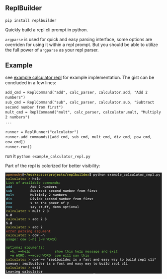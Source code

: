 ## ReplBuilder

`pip install replbuilder`

Quickly build a repl cli prompt in python.

`argparse` is used for quick and easy parsing interface, some options are overriden for using it within a repl prompt. But you should be able to utilize the full power of `argparse` as your repl parser.

## Example

see [example calculator repl](example_calculator_repl.py) for example implementation. The gist can be concluded in a few lines:

```
add_cmd = ReplCommand("add", calc_parser, calculator.add, "Add 2 numbers")
sub_cmd = ReplCommand("sub", calc_parser, calculator.sub, "Subtract second number from first")
mult_cmd = ReplCommand("mult", calc_parser, calculator.mult, "Multiply 2 numbers")
...

runner = ReplRunner("calculator")
runner.add_commands([add_cmd, sub_cmd, mult_cmd, div_cmd, pow_cmd, cow_cmd])
runner.run()
```

run it `python example_calculator_repl.py`

Part of the repl is colorized for better visibility:

![example repl run](demo.jpg)
